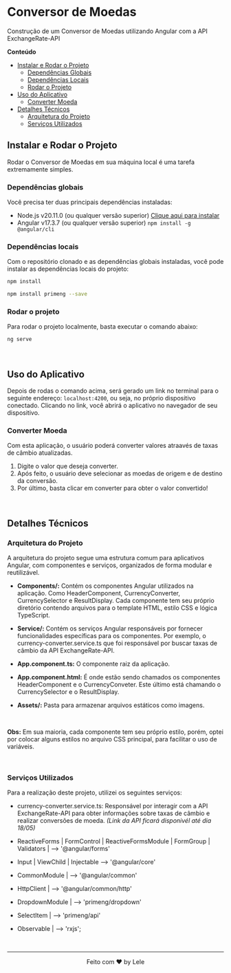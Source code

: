 # Conversor de Moedas

Construção de um Conversor de Moedas utilizando Angular com a API ExchangeRate-API 

**Conteúdo**

- [Instalar e Rodar o Projeto](#instalar-e-rodar-o-projeto)
    - [Dependências Globais](#dependências-globais)
    - [Dependências Locais](#dependências-locais)
    - [Rodar o Projeto](#rodar-o-projeto)
- [Uso do Aplicativo](#uso-do-aplicativo)
    - [Converter Moeda](#converter-moeda)
- [Detalhes Técnicos](#detalhes-técnicos)
    - [Arquitetura do Projeto](#arquitetura-do-projeto)
    - [Serviços Utilizados](#serviços-utilizados)


## Instalar e Rodar o Projeto

Rodar o Conversor de Moedas em sua máquina local é uma tarefa extremamente simples.

### Dependências globais

Você precisa ter duas principais dependências instaladas:

- Node.js v20.11.0 (ou qualquer versão superior) <a href ="#https://kinsta.com/pt/blog/como-instalar-o-node-js/"> Clique aqui para instalar </a>
- Angular v17.3.7 (ou qualquer versão superior) `npm install -g @angular/cli`

### Dependências locais

Com o repositório clonado e as dependências globais instaladas, você pode instalar as dependências locais do projeto:

```bash
npm install
```

```bash
npm install primeng --save
```


### Rodar o projeto

Para rodar o projeto localmente, basta executar o comando abaixo:

```bash
ng serve
```
<br>

## Uso do Aplicativo
Depois de rodas o comando acima, será gerado um link no terminal para o seguinte endereço: `localhost:4200`, ou seja, no próprio dispositivo conectado. Clicando no link, você abrirá o aplicativo no navegador de seu dispositivo. 

### Converter Moeda

Com esta aplicação, o usuário poderá converter valores atraavés de taxas de câmbio atualizadas.

1. Digite o valor que deseja converter.
2. Após feito, o usuário deve selecionar as moedas de origem e de destino da conversão.
3. Por último, basta clicar em converter para obter o valor convertido!

<br>

## Detalhes Técnicos

### Arquitetura do Projeto

A arquitetura do projeto segue uma estrutura comum para aplicativos Angular, com componentes e serviços, organizados de forma modular e reutilizável.

- **Components/:** Contém os componentes Angular utilizados na aplicação. Como HeaderComponent, CurrencyConverter, CurrencySelector e ResultDisplay. Cada componente tem seu próprio diretório contendo arquivos para o template HTML, estilo CSS e lógica TypeScript.

- **Service/:** Contém os serviços Angular responsáveis por fornecer funcionalidades específicas para os componentes. Por exemplo, o currency-converter.service.ts que foi responsável por buscar taxas de câmbio da API ExchangeRate-API.

- **App.component.ts:** O componente raiz da aplicação.

- **App.component.html:** É onde estão sendo chamados os componentes HeaderComponent e o CurrencyConveter. Este último está chamando o CurrencySelector e o ResultDisplay.

- **Assets/:** Pasta para armazenar arquivos estáticos como imagens.

<br>

**Obs:** Em sua maioria, cada componente tem seu próprio estilo, porém, optei por colocar alguns estilos no arquivo CSS principal, para facilitar o uso de variáveis. 

<br>

### Serviços Utilizados

Para a realização deste projeto, utilizei os seguintes serviços:

- currency-converter.service.ts: Responsável por interagir com a API ExchangeRate-API para obter informações sobre taxas de câmbio e realizar conversões de moeda. *(Link da API ficará disponivél até dia 18/05)*

- ReactiveForms | FormControl | ReactiveFormsModule | FormGroup | Validators | --> '@angular/forms'

- Input | ViewChild | Injectable --> '@angular/core'

- CommonModule | --> '@angular/common'

- HttpClient | --> '@angular/common/http'

- DropdownModule | --> 'primeng/dropdown'

- SelectItem | --> 'primeng/api' 

- Observable | --> 'rxjs';

<br>

---
<div align="center">
Feito com ♥ by Lele
